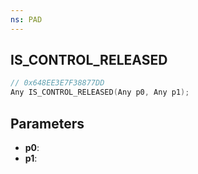 ```yaml
---
ns: PAD
---
```

## IS_CONTROL_RELEASED

```c
// 0x648EE3E7F38877DD
Any IS_CONTROL_RELEASED(Any p0, Any p1);
```

## Parameters
* **p0**:
* **p1**:
